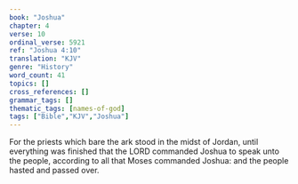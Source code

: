 ```yaml
---
book: "Joshua"
chapter: 4
verse: 10
ordinal_verse: 5921
ref: "Joshua 4:10"
translation: "KJV"
genre: "History"
word_count: 41
topics: []
cross_references: []
grammar_tags: []
thematic_tags: [names-of-god]
tags: ["Bible","KJV","Joshua"]
---
```

For the priests which bare the ark stood in the midst of Jordan, until everything was finished that the LORD commanded Joshua to speak unto the people, according to all that Moses commanded Joshua: and the people hasted and passed over.
